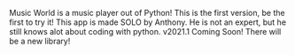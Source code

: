 Music World is a music player out of Python!
This is the first version, be the first to try it!
This app is made SOLO by Anthony. He is not an expert, but he still knows alot about coding with python.
v2021.1 Coming Soon!
There will be a new library!
